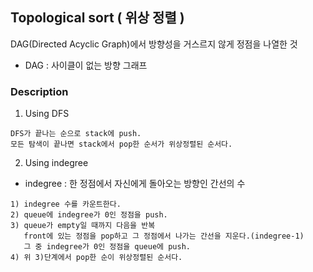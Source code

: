 ## Topological sort ( 위상 정렬 )

DAG(Directed Acyclic Graph)에서 방향성을 거스르지 않게 정점을 나열한 것  
 * DAG : 사이클이 없는 방향 그래프
 
 ### Description
 
 1. Using DFS  
 ```
 DFS가 끝나는 순으로 stack에 push.
 모든 탐색이 끝나면 stack에서 pop한 순서가 위상정렬된 순서다.
 ```
 2. Using indegree
  * indegree : 한 정점에서 자신에게 돌아오는 방향인 간선의 수
  ```
  1) indegree 수를 카운트한다.
  2) queue에 indegree가 0인 정점을 push.
  3) queue가 empty일 때까지 다음을 반복
     front에 있는 정점을 pop하고 그 정점에서 나가는 간선을 지운다.(indegree-1)
     그 중 indegree가 0인 정점을 queue에 push.
  4) 위 3)단계에서 pop한 순이 위상정렬된 순서다.
  ```
